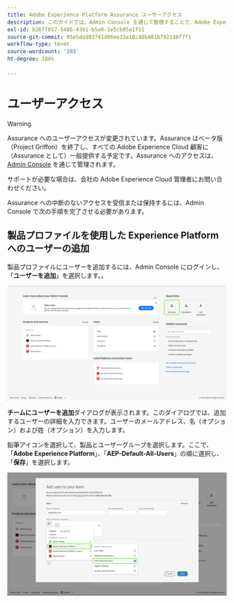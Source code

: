 ```yaml
---
title: Adobe Experience Platform Assurance ユーザーアクセス
description: このガイドでは、Admin Console を通じて管理することで、Adobe Experience Platform Assurance へのユーザーアクセスを保持する方法について説明します。
exl-id: b26ff857-5486-4391-b5a0-1e5cb05a1f11
source-git-commit: 95e5dad03741d06ee33a10c48b481b792140f7f1
workflow-type: tm+mt
source-wordcount: '203'
ht-degree: 100%

---
```


# ユーザーアクセス

>[!WARNING]
>
>Assurance へのユーザーアクセスが変更されています。Assurance はベータ版（Project Griffon）を終了し、すべての Adobe Experience Cloud 顧客に（Assurance として）一般提供する予定です。Assurance へのアクセスは、[Admin Console](https://helpx.adobe.com/jp/enterprise/using/admin-console.html) を通じて管理されます。
>
>サポートが必要な場合は、会社の Adobe Experience Cloud 管理者にお問い合わせください。

Assurance への中断のないアクセスを受信または保持するには、Admin Console で次の手順を完了させる必要があります。

## 製品プロファイルを使用した Experience Platform へのユーザーの追加

製品プロファイルにユーザーを追加するには、Admin Console にログインし、「**ユーザーを追加**」を選択します。。

![「ユーザーを追加」ボタンがハイライト表示されます。](./images/get-access/product-profile-add-users.png)

**チームにユーザーを追加**&#x200B;ダイアログが表示されます。このダイアログでは、追加するユーザーの詳細を入力できます。ユーザーのメールアドレス、名（オプション）および姓（オプション）を入力します。

鉛筆アイコンを選択して、製品とユーザーグループを選択します。ここで、「**Adobe Experience Platform**」、「**AEP-Default-All-Users**」の順に選択し、「**保存**」を選択します。

![製品プロファイルの追加方法を示すダイアログが表示されます。](./images/get-access/product-profile-add-profile.png)
